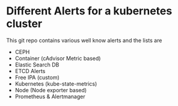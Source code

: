 # Different Alerts for a kubernetes cluster
This git repo contains various well know alerts and the lists are
 - CEPH
 - Container (cAdvisor Metric based)
 - Elastic Search DB
 - ETCD Alerts
 - Free IPA (custom)
 - Kubernetes (kube-state-metrics)
 - Node (Node exporter based)
 - Prometheus & Alertmanager